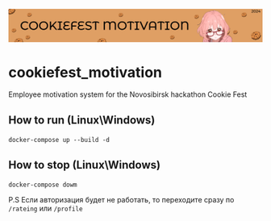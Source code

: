 ![header](misc/header.png)

# cookiefest_motivation

Employee motivation system for the Novosibirsk hackathon Cookie Fest

## How to run (Linux\Windows)
`docker-compose up --build -d`

## How to stop (Linux\Windows)
`docker-compose dowm`

P.S
Если авторизация будет не работать, то переходите сразу по `/rateing` или `/profile`